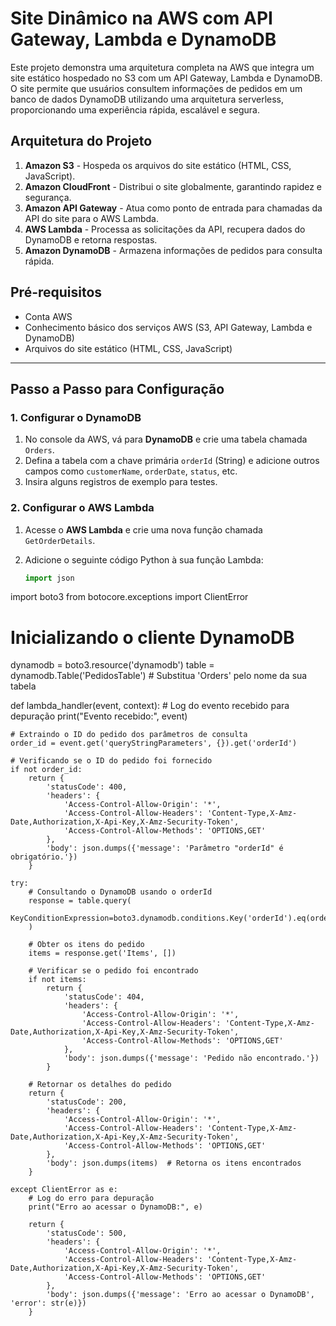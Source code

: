 # Site Dinâmico na AWS com API Gateway, Lambda e DynamoDB

Este projeto demonstra uma arquitetura completa na AWS que integra um site estático hospedado no S3 com um API Gateway, Lambda e DynamoDB. O site permite que usuários consultem informações de pedidos em um banco de dados DynamoDB utilizando uma arquitetura serverless, proporcionando uma experiência rápida, escalável e segura.

## Arquitetura do Projeto

1. **Amazon S3** - Hospeda os arquivos do site estático (HTML, CSS, JavaScript).
2. **Amazon CloudFront** - Distribui o site globalmente, garantindo rapidez e segurança.
3. **Amazon API Gateway** - Atua como ponto de entrada para chamadas da API do site para o AWS Lambda.
4. **AWS Lambda** - Processa as solicitações da API, recupera dados do DynamoDB e retorna respostas.
5. **Amazon DynamoDB** - Armazena informações de pedidos para consulta rápida.

## Pré-requisitos

- Conta AWS
- Conhecimento básico dos serviços AWS (S3, API Gateway, Lambda e DynamoDB)
- Arquivos do site estático (HTML, CSS, JavaScript)

---

## Passo a Passo para Configuração

### 1. Configurar o DynamoDB

1. No console da AWS, vá para **DynamoDB** e crie uma tabela chamada `Orders`.
2. Defina a tabela com a chave primária `orderId` (String) e adicione outros campos como `customerName`, `orderDate`, `status`, etc.
3. Insira alguns registros de exemplo para testes.

### 2. Configurar o AWS Lambda

1. Acesse o **AWS Lambda** e crie uma nova função chamada `GetOrderDetails`.
2. Adicione o seguinte código Python à sua função Lambda:

   ```python
   import json
import boto3
from botocore.exceptions import ClientError

# Inicializando o cliente DynamoDB
dynamodb = boto3.resource('dynamodb')
table = dynamodb.Table('PedidosTable')  # Substitua 'Orders' pelo nome da sua tabela

def lambda_handler(event, context):
    # Log do evento recebido para depuração
    print("Evento recebido:", event)
    
    # Extraindo o ID do pedido dos parâmetros de consulta
    order_id = event.get('queryStringParameters', {}).get('orderId')
    
    # Verificando se o ID do pedido foi fornecido
    if not order_id:
        return {
            'statusCode': 400,
            'headers': {
                'Access-Control-Allow-Origin': '*',
                'Access-Control-Allow-Headers': 'Content-Type,X-Amz-Date,Authorization,X-Api-Key,X-Amz-Security-Token',
                'Access-Control-Allow-Methods': 'OPTIONS,GET'
            },
            'body': json.dumps({'message': 'Parâmetro "orderId" é obrigatório.'})
        }
    
    try:
        # Consultando o DynamoDB usando o orderId
        response = table.query(
            KeyConditionExpression=boto3.dynamodb.conditions.Key('orderId').eq(order_id)
        )
        
        # Obter os itens do pedido
        items = response.get('Items', [])
        
        # Verificar se o pedido foi encontrado
        if not items:
            return {
                'statusCode': 404,
                'headers': {
                    'Access-Control-Allow-Origin': '*',
                    'Access-Control-Allow-Headers': 'Content-Type,X-Amz-Date,Authorization,X-Api-Key,X-Amz-Security-Token',
                    'Access-Control-Allow-Methods': 'OPTIONS,GET'
                },
                'body': json.dumps({'message': 'Pedido não encontrado.'})
            }
        
        # Retornar os detalhes do pedido
        return {
            'statusCode': 200,
            'headers': {
                'Access-Control-Allow-Origin': '*',
                'Access-Control-Allow-Headers': 'Content-Type,X-Amz-Date,Authorization,X-Api-Key,X-Amz-Security-Token',
                'Access-Control-Allow-Methods': 'OPTIONS,GET'
            },
            'body': json.dumps(items)  # Retorna os itens encontrados
        }
        
    except ClientError as e:
        # Log do erro para depuração
        print("Erro ao acessar o DynamoDB:", e)
        
        return {
            'statusCode': 500,
            'headers': {
                'Access-Control-Allow-Origin': '*',
                'Access-Control-Allow-Headers': 'Content-Type,X-Amz-Date,Authorization,X-Api-Key,X-Amz-Security-Token',
                'Access-Control-Allow-Methods': 'OPTIONS,GET'
            },
            'body': json.dumps({'message': 'Erro ao acessar o DynamoDB', 'error': str(e)})
        }

